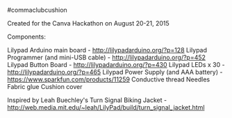 #commaclubcushion

Created for the Canva Hackathon on August 20-21, 2015

Components:

Lilypad Arduino main board - http://lilypadarduino.org/?p=128
Lilypad Programmer (and mini-USB cable) - http://lilypadarduino.org/?p=452
Lilypad Button Board - http://lilypadarduino.org/?p=430
Lilypad LEDs x 30 - http://lilypadarduino.org/?p=465
Lilypad Power Supply (and AAA battery) - https://www.sparkfun.com/products/11259
Conductive thread
Needles
Fabric glue
Cushion cover

Inspired by Leah Buechley's Turn Signal Biking Jacket - http://web.media.mit.edu/~leah/LilyPad/build/turn_signal_jacket.html
